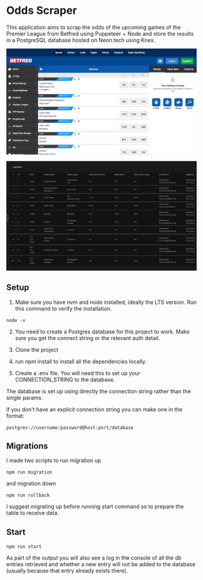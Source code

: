 # Odds Scraper

This application aims to scrap the odds of the upcoming games of the Premier League from Betfred using Puppeteer + Node and store the results in a PostgreSQL database hosted on Neon.tech using Knex.

<img width="1200" src="https://github.com/francescoGuglielmi/odds_scraper/blob/main/images/page.jpg"> <br/>

<img width="1200" src="https://github.com/francescoGuglielmi/odds_scraper/blob/main/images/NeonDB-matches-table.png"> <br/>

## Setup
1. Make sure you have nvm and node installed, ideally the LTS version. Run this command to verify the installation.

```
node -v 
```
2. You need to create a Postgres database for this project to work. Make sure you get the connect string or the relevant auth detail.  

3. Clone the project

4. run npm install to install all the dependencies locally.

5. Create a .env file. You will need this to set up your CONNECTION_STRING to the database.

The database is set up using directly the connection string rather than the single params.

If you don't have an explicit connection string you can make one in the format:

```
postgres://username:password@host:port/database
```

## Migrations

I made two scripts to run migration up 
```
npm run migration
```

and migration down
```
npm run rollback
```

I suggest migrating up before running start command so to prepare the table to receive data.

## Start

```
npm run start
```

As part of the output you will also see a log in the console of all the db entries retrieved and whether a new entry will not be added to the database (usually because that entry already exists there).

